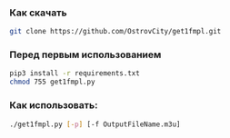 ### Как скачать
```bash
git clone https://github.com/OstrovCity/get1fmpl.git
```

### Перед первым использованием
```bash
pip3 install -r requirements.txt
chmod 755 get1fmpl.py 
```

### Как использовать:
```bash
./get1fmpl.py [-p] [-f OutputFileName.m3u]
```
